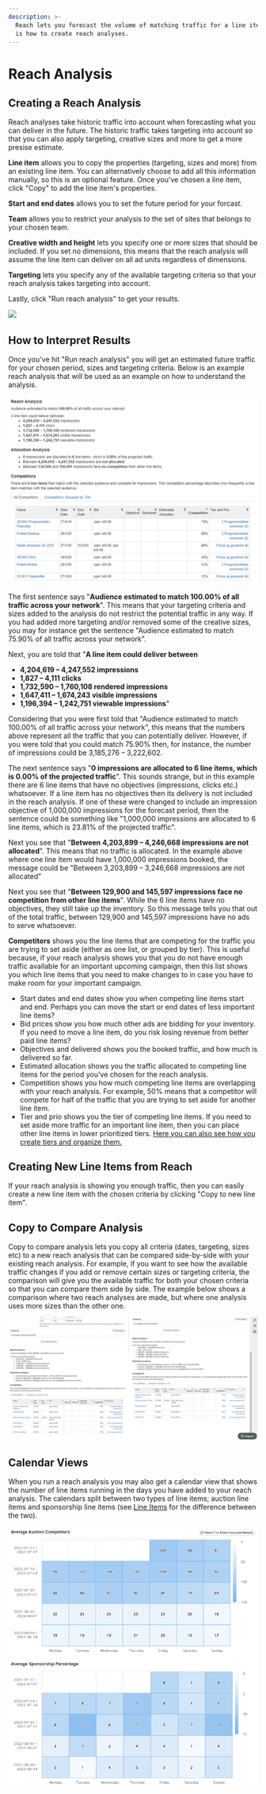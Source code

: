 ```yaml
---
description: >-
  Reach lets you forecast the volume of matching traffic for a line item. Here
  is how to create reach analyses.
---
```


# Reach Analysis

## Creating a Reach Analysis

Reach analyses take historic traffic into account when forecasting what you can deliver in the future. The historic traffic takes targeting into account so that you can also apply targeting, creative sizes and more to get a more presise estimate.

**Line item** allows you to copy the properties (targeting, sizes and more) from an existing line item. You can alternatively choose to add all this information manually, so this is an optional feature. Once you've chosen a line item, click "Copy" to add the line item's properties.

**Start and end dates** allows you to set the future period for your forcast.

**Team** allows you to restrict your analysis to the set of sites that belongs to your chosen team.

**Creative width and height** lets you specify one or more sizes that should be included. If you set no dimensions, this means that the reach analysis will assume the line item can deliver on all ad units regardless of dimensions.

**Targeting** lets you specify any of the available targeting criteria so that your reach analysis takes targeting into account.

Lastly, click "Run reach analysis" to get your results.

![](../../../.gitbook/assets/202003-reach.gif)

## How to Interpret Results

Once you've hit "Run reach analysis" you will get an estimated future traffic for your chosen period, sizes and targeting criteria. Below is an example reach analysis that will be used as an example on how to understand the analysis.

![Reach analysis result example.](../../../.gitbook/assets/202003-reach-result.png)

The first sentence says "**Audience estimated to match 100.00% of all traffic across your network**". This means that your targeting criteria and sizes added to the analysis do not restrict the potential traffic in any way. If you had added more targeting and/or removed some of the creative sizes, you may for instance get the sentence "Audience estimated to match 75.90% of all traffic across your network".

Next, you are told that "**A line item could deliver between**

* **4,204,619 – 4,247,552 impressions**
* **1,827 – 4,111 clicks**
* **1,732,590 – 1,760,108 rendered impressions**
* **1,647,411 – 1,674,243 visible impressions**
* **1,196,394 – 1,242,751 viewable impressions**"

Considering that you were first told that "Audience estimated to match 100.00% of all traffic across your network", this means that the numbers above represent all the traffic that you can potentially deliver. However, if you were told that you could match 75.90% then, for instance, the number of impressions could be 3,185,276 – 3,222,602.

The next sentence says "**0 impressions are allocated to 6 line items, which is 0.00% of the projected traffic**". This sounds strange, but in this example there are 6 line items that have no objectives (impressions, clicks etc.) whatsoever. If a line item has no objectives then its delivery is not included in the reach analysis. If one of these were changed to include an impression objective of 1,000,000 impressions for the forecast period, then the sentence could be something like "1,000,000 impressions are allocated to 6 line items, which is 23.81% of the projected traffic".

Next you see that "**Between 4,203,899 – 4,246,668 impressions are not allocated**". This means that no traffic is allocated. In the example above where one line item would have 1,000,000 impressions booked, the message could be "Between 3,203,899 – 3,246,668 impressions are not allocated"

Next you see that "**Between 129,900 and 145,597 impressions face no competition from other line items**". While the 6 line items have no objectives, they still take up the inventory. So this message tells you that out of the total traffic, between 129,900 and 145,597 impressions have no ads to serve whatsoever.

**Competitors** shows you the line items that are competing for the traffic you are trying to set aside (either as one list, or grouped by tier). This is useful because, if your reach analysis shows you that you do not have enough traffic available for an important upcoming campaign, then this list shows you which line items that you need to make changes to in case you have to make room for your important campaign.

* Start dates and end dates show you when competing line items start and end. Perhaps you can move the start or end dates of less important line items?
* Bid prices show you how much other ads are bidding for your inventory. If you need to move a line item, do you risk losing revenue from better paid line items?
* Objectives and delivered shows you the booked traffic, and how much is delivered so far.
* Estimated allocation shows you the traffic allocated to competing line items for the period you've chosen for the reach analysis.
* Competition shows you how much competing line items are overlapping with your reach analysis. For example, 50% means that a competitor will compete for half of the traffic that you are trying to set aside for another line item.
* Tier and prio shows you the tier of competing line items. If you need to set aside more traffic for an important line item, then you can place other line items in lower prioritized tiers. [Here you can also see how you create tiers and organize them.](../admin/tiers.md)

## Creating New Line Items from Reach

If your reach analysis is showing you enough traffic, then you can easily create a new line item with the chosen criteria by clicking "Copy to new line item".

## Copy to Compare Analysis

Copy to compare analysis lets you copy all criteria (dates, targeting, sizes etc) to a new reach analysis that can be compared side-by-side with your existing reach analysis. For example, if you want to see how the available traffic changes if you add or remove certain sizes or targeting criteria, the comparison will give you the available traffic for both your chosen criteria so that you can compare them side by side. The example below shows a comparison where two reach analyses are made, but where one analysis uses more sizes than the other one.

![](../../../.gitbook/assets/202003-reach-comparison.png)

## Calendar Views

When you run a reach analysis you may also get a calendar view that shows the number of line items running in the days you have added to your reach analysis. The calendars split between two types of line items; auction line items and sponsorship line items (see [Line Items](line-items.md) for the difference between the two).&#x20;

![](<../../../.gitbook/assets/202207 Reach - Calendars.png>)
